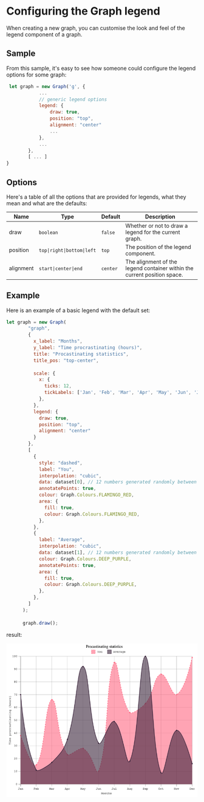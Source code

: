 # Configuring the Graph legend

When creating a new graph, you can customise the look and feel of the legend component of a graph.

## Sample

From this sample, it's easy to see how someone could configure the legend options for some graph:

```javascript
 let graph = new Graph('g', {
            ...
            // generic legend options
            legend: {
                draw: true,
                position: "top",
                alignment: "center"
                ...
            },
            ...
        },
        [ ... ]
}

```

## Options

Here's a table of all the options that are provided for legends, what they mean and what are the defaults:

| Name      | Type                       | Default  | Description                                                              |
|-----------|----------------------------|----------|--------------------------------------------------------------------------|
| draw      | `boolean`                  | `false`  | Whether or not to draw a legend for the current graph.                   |
| position  | `top\|right\|bottom\|left` | `top`    | The position of the legend component.                                    |
| alignment | `start\|center\|end`       | `center` | The alignment of the legend container within the current position space. |


## Example

Here is an example of a basic legend with the default set:

```javascript
let graph = new Graph(
        "graph",
        {
          x_label: "Months",
          y_label: "Time procrastinating (hours)",
          title: "Procastinating statistics",
          title_pos: "top-center",

          scale: {
            x: {
              ticks: 12,
              tickLabels: ['Jan', 'Feb', 'Mar', 'Apr', 'May', 'Jun', 'Jul', 'Aug', 'Sep', 'Oct', 'Nov', 'Dec'],
            },
          },
          legend: {
            draw: true,
            position: "top",
            alignment: "center"
          }
        },
        [
          {
            style: "dashed",
            label: "You",
            interpolation: "cubic",
            data: dataset[0], // 12 numbers generated randomly between 0-100
            annotatePoints: true,
            colour: Graph.Colours.FLAMINGO_RED,
            area: {
              fill: true,
              colour: Graph.Colours.FLAMINGO_RED,
            },
          },
          {
            label: "Average",
            interpolation: "cubic",
            data: dataset[1], // 12 numbers generated randomly between 0-100
            colour: Graph.Colours.DEEP_PURPLE,
            annotatePoints: true,
            area: {
              fill: true,
              colour: Graph.Colours.DEEP_PURPLE,
            },
          },
        ]
      );

      graph.draw();
```


result:

![chart_with_legend](../img/legend/default.png)